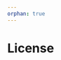 ```yaml
---
orphan: true
---
```


# License

```{include} ../LICENSE

```
                                                                                                                                                                                                                                                                                                      